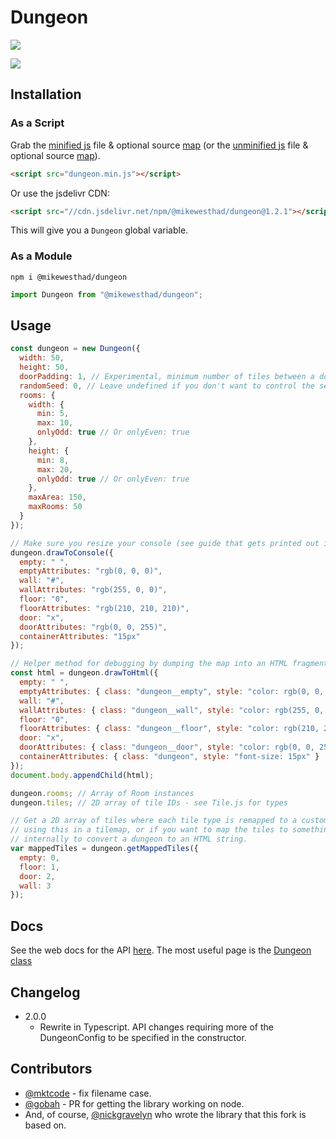 # Dungeon

![](./images/emoji-dungeon-optimized.gif)

![](./images/ascii-screenshot.png)

## Installation

### As a Script

Grab the [minified js](https://raw.githubusercontent.com/mikewesthad/dungeon/master/dist/dungeon.min.js) file & optional source [map](https://raw.githubusercontent.com/mikewesthad/dungeon/master/dist/dungeon.min.js.map) (or the [unminified js](https://raw.githubusercontent.com/mikewesthad/dungeon/master/dist/dungeon.js) file & optional source [map](https://raw.githubusercontent.com/mikewesthad/dungeon/master/dist/dungeon.js.map)).

```html
<script src="dungeon.min.js"></script>
```

Or use the jsdelivr CDN:

```html
<script src="//cdn.jsdelivr.net/npm/@mikewesthad/dungeon@1.2.1"></script>
```

This will give you a `Dungeon` global variable.

### As a Module

```
npm i @mikewesthad/dungeon
```

```js
import Dungeon from "@mikewesthad/dungeon";
```

## Usage

```js
const dungeon = new Dungeon({
  width: 50,
  height: 50,
  doorPadding: 1, // Experimental, minimum number of tiles between a door and a room corner (>= 1)
  randomSeed: 0, // Leave undefined if you don't want to control the seed
  rooms: {
    width: {
      min: 5,
      max: 10,
      onlyOdd: true // Or onlyEven: true
    },
    height: {
      min: 8,
      max: 20,
      onlyOdd: true // Or onlyEven: true
    },
    maxArea: 150,
    maxRooms: 50
  }
});

// Make sure you resize your console (see guide that gets printed out in the console)
dungeon.drawToConsole({
  empty: " ",
  emptyAttributes: "rgb(0, 0, 0)",
  wall: "#",
  wallAttributes: "rgb(255, 0, 0)",
  floor: "0",
  floorAttributes: "rgb(210, 210, 210)",
  door: "x",
  doorAttributes: "rgb(0, 0, 255)",
  containerAttributes: "15px"
});

// Helper method for debugging by dumping the map into an HTML fragment (<pre><table>)
const html = dungeon.drawToHtml({
  empty: " ",
  emptyAttributes: { class: "dungeon__empty", style: "color: rgb(0, 0, 0)" },
  wall: "#",
  wallAttributes: { class: "dungeon__wall", style: "color: rgb(255, 0, 0)" },
  floor: "0",
  floorAttributes: { class: "dungeon__floor", style: "color: rgb(210, 210, 210)" },
  door: "x",
  doorAttributes: { class: "dungeon__door", style: "color: rgb(0, 0, 255)" },
  containerAttributes: { class: "dungeon", style: "font-size: 15px" }
});
document.body.appendChild(html);

dungeon.rooms; // Array of Room instances
dungeon.tiles; // 2D array of tile IDs - see Tile.js for types

// Get a 2D array of tiles where each tile type is remapped to a custom value. Useful if you are
// using this in a tilemap, or if you want to map the tiles to something else, e.g. this is used
// internally to convert a dungeon to an HTML string.
var mappedTiles = dungeon.getMappedTiles({
  empty: 0,
  floor: 1,
  door: 2,
  wall: 3
});
```

## Docs

See the web docs for the API [here](https://mikewesthad.github.com/dungeon/). The most useful page is the [Dungeon class](https://mikewesthad.github.com/dungeon/classes/_dungeon_.dungeon.html)

## Changelog

- 2.0.0
  - Rewrite in Typescript. API changes requiring more of the DungeonConfig to be specified in the constructor.

## Contributors

- [@mktcode](https://github.com/mktcode) - fix filename case. 
- [@gobah](https://github.com/gobah) - PR for getting the library working on node.
- And, of course, [@nickgravelyn](https://github.com/nickgravelyn/dungeon) who wrote the library that this fork is based on.
